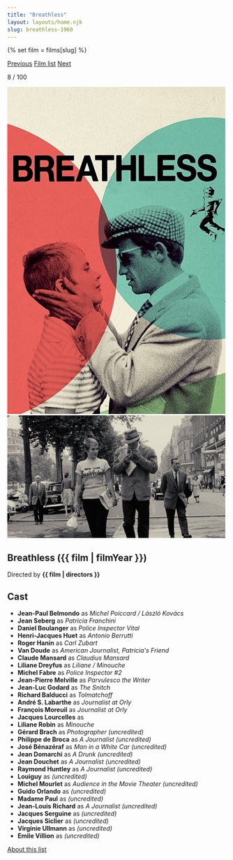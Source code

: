```yaml
---
title: "Breathless"
layout: layouts/home.njk
slug: breathless-1960
---
```


{% set film = films[slug] %}

<nav class="films">
  <a class="prev" href="../purple-noon-1960">Previous</a>
  <a href="../">Film list</a>
  <a class="next" href="../barefoot-in-the-park-1967">Next</a>
</nav>

<p>8 / 100</p>

<article class="film">
  <div class="backdrop-and-poster">
    <img class="poster" src="../films/posters/breathless-1960.jpg" alt="">
    <img class="backdrop" src="../films/backdrops/breathless-1960.jpg" alt="">
  </div>

  <h1>Breathless ({{ film | filmYear }})</h1>

  <p class="director">
    Directed by <strong>{{ film | directors }}</strong>
  </p>


  <h2>
    Cast
  </h2>
  <ul>
            <li><strong>Jean-Paul Belmondo</strong> as <em>Michel Poiccard / László Kovács</em></li>
        <li><strong>Jean Seberg</strong> as <em>Patricia Franchini</em></li>
        <li><strong>Daniel Boulanger</strong> as <em>Police Inspector Vital</em></li>
        <li><strong>Henri-Jacques Huet</strong> as <em>Antonio Berrutti</em></li>
        <li><strong>Roger Hanin</strong> as <em>Carl Zubart</em></li>
        <li><strong>Van Doude</strong> as <em>American Journalist, Patricia's Friend</em></li>
        <li><strong>Claude Mansard</strong> as <em>Claudius Mansard</em></li>
        <li><strong>Liliane Dreyfus</strong> as <em>Liliane / Minouche</em></li>
        <li><strong>Michel Fabre</strong> as <em>Police Inspector #2</em></li>
        <li><strong>Jean-Pierre Melville</strong> as <em>Parvulesco the Writer</em></li>
        <li><strong>Jean-Luc Godard</strong> as <em>The Snitch</em></li>
        <li><strong>Richard Balducci</strong> as <em>Tolmatchoff</em></li>
        <li><strong>André S. Labarthe</strong> as <em>Journalist at Orly</em></li>
        <li><strong>François Moreuil</strong> as <em>Journalist at Orly</em></li>
        <li><strong>Jacques Lourcelles</strong> as <em></em></li>
        <li><strong>Liliane Robin</strong> as <em>Minouche</em></li>
        <li><strong>Gérard Brach</strong> as <em>Photographer (uncredited)</em></li>
        <li><strong>Philippe de Broca</strong> as <em>A Journalist (uncredited)</em></li>
        <li><strong>José Bénazéraf</strong> as <em>Man in a White Car (uncredited)</em></li>
        <li><strong>Jean Domarchi</strong> as <em>A Drunk (uncredited)</em></li>
        <li><strong>Jean Douchet</strong> as <em>A Journalist (uncredited)</em></li>
        <li><strong>Raymond Huntley</strong> as <em>A Journalist (uncredited)</em></li>
        <li><strong>Louiguy</strong> as <em>(uncredited)</em></li>
        <li><strong>Michel Mourlet</strong> as <em>Audience in the Movie Theater (uncredited)</em></li>
        <li><strong>Guido Orlando</strong> as <em>(uncredited)</em></li>
        <li><strong>Madame Paul</strong> as <em>(uncredited)</em></li>
        <li><strong>Jean-Louis Richard</strong> as <em>A Journalist (uncredited)</em></li>
        <li><strong>Jacques Serguine</strong> as <em>(uncredited)</em></li>
        <li><strong>Jacques Siclier</strong> as <em>(uncredited)</em></li>
        <li><strong>Virginie Ullmann</strong> as <em>(uncredited)</em></li>
        <li><strong>Emile Villion</strong> as <em>(uncredited)</em></li>
  </ul>
</article>
<footer>
  <a href="../about">About this list</a>
</footer>
